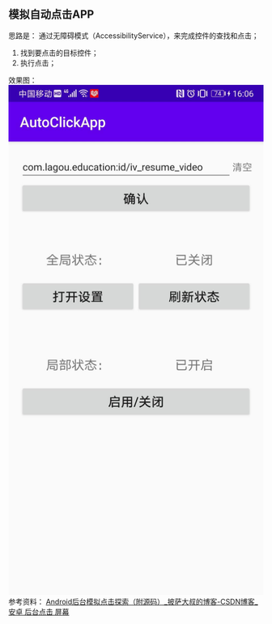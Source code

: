 ## 模拟自动点击APP

思路是：
通过无障碍模式（AccessibilityService），来完成控件的查找和点击；

1. 找到要点击的目标控件；
2. 执行点击；

效果图：
![pic](./pic1.jpg)
参考资料： [Android后台模拟点击探索（附源码）_披萨大叔的博客-CSDN博客_安卓 后台点击 屏幕](https://blog.csdn.net/qq_27258799/article/details/79144764)

